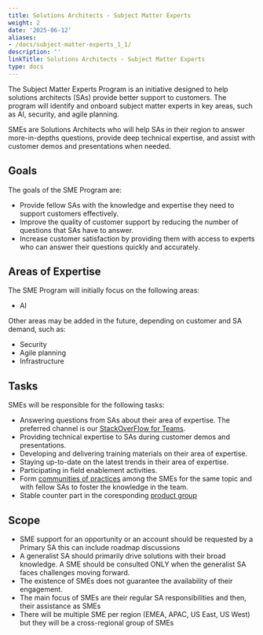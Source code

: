 ```yaml
---
title: Solutions Architects - Subject Matter Experts
weight: 2
date: '2025-06-12'
aliases:
- /docs/subject-matter-experts_1_1/
description: ''
linkTitle: Solutions Architects - Subject Matter Experts
type: docs
---
```


The Subject Matter Experts Program is an initiative designed to help solutions architects (SAs) provide better support to customers. The program will identify and onboard subject matter experts in key areas, such as AI, security, and agile planning.

SMEs are Solutions Architects who will help SAs in their region to answer more-in-depths questions, provide deep technical expertise, and assist with customer demos and presentations when needed.

## Goals

The goals of the SME Program are:

- Provide fellow SAs with the knowledge and expertise they need to support customers effectively.
- Improve the quality of customer support by reducing the number of questions that SAs have to answer.
- Increase customer satisfaction by providing them with access to experts who can answer their questions quickly and accurately.

## Areas of Expertise

The SME Program will initially focus on the following areas:

- AI

Other areas may be added in the future, depending on customer and SA demand, such as:

- Security
- Agile planning
- Infrastructure

## Tasks

SMEs will be responsible for the following tasks:

- Answering questions from SAs about their area of expertise. The preferred channel is our [StackOverFlow for Teams](/handbook/solutions-architects/tools-and-resources/#stack-overflow-for-teams).
- Providing technical expertise to SAs during customer demos and presentations.
- Developing and delivering training materials on their area of expertise.
- Staying up-to-date on the latest trends in their area of expertise.
- Participating in field enablement activities.
- Form [communities of practices](/handbook/solutions-architects/sa-practices/communities-of-practice/) among the SMEs for the same topic and with fellow SAs to foster the knowledge in the team.
- Stable counter part in the coresponding [product group](/handbook/product/categories/#devops-stages)

## Scope

- SME support for an opportunity or an account should be requested by a Primary SA this can include roadmap discussions
- A generalist SA should primarily drive solutions with their broad knowledge. A SME should be consulted ONLY when the generalist SA faces challenges moving forward.
- The existence of SMEs does not guarantee the availability of their engagement.
- The main focus of SMEs are their regular SA responsibilities and then, their assistance as SMEs
- There will be multiple SME per region (EMEA, APAC, US East, US West) but they will be a cross-regional group of SMEs

